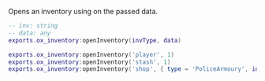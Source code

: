 Opens an inventory using on the passed data.

```lua
-- inv: string
-- data: any
exports.ox_inventory:openInventory(invType, data)

exports.ox_inventory:openInventory('player', 1)
exports.ox_inventory:openInventory('stash', 1)
exports.ox_inventory:openInventory('shop', { type = 'PoliceArmoury', id = 1 })
```